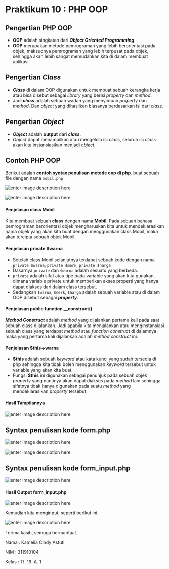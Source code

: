 # Praktikum 10 : PHP OOP

## Pengertian PHP OOP

 - **OOP** adalah singkatan dari _**Object Oriented Programming**_. 
 - **OOP** merupakan metode pemrograman yang lebih berorientasi pada objek, maksudnya pemrograman yang lebih terpusat pada objek, sehingga akan lebih sangat memudahkan kita di dalam membuat aplikasi.

## Pengertian *Class*

 - ***Class*** di dalam OOP digunakan untuk membuat sebuah kerangka kerja atau bisa disebut sebagai *library* yang berisi *property* dan *method*. 
 - Jadi ***class*** adalah sebuah wadah yang menyimpan *property* dan *method*. Dan *object* yang dihasilkan biasanya berdasarkan isi dari *class*.

## Pengertian *Object*

 - ***Object*** adalah **output** dari ***class***. 
 - *Object* dapat menampilkan atau mengelola isi *class*, seluruh isi *class* akan kita instansiasikan menjadi *object*.

## Contoh PHP OOP

Berikut adalah **contoh syntax penulisan metode oop di php**. buat sebuah file dengan nama `mobil.php`

![enter image description here](https://github.com/kameliacindy/Lab10Web/blob/main/img/mobil.PNG)

![enter image description here](https://github.com/kameliacindy/Lab10Web/blob/main/img/mobil2.PNG)

#### Penjelasan class Mobil

Kita membuat sebuah **class** dengan nama **Mobil**. Pada sebuah bahasa pemrograman berorientasi objek mengharuskan kita untuk mendeklarasikan nama objek yang akan kita buat dengan menggunakan class Mobil, maka akan tercipta sebuah objek Mobil.

#### Penjelasan private $warna

 - Setelah class Mobil selanjutnya terdapat sebuah kode dengan nama `private $warna`, `private $merk`, `private $harga`
 - Dasarnya `private` dan `$warna` adalah sesuatu yang berbeda.
 - `private` adalah sifat atau tipe pada variable yang akan kita gunakan, dimana variable private untuk memberikan akses properti yang hanya dapat diakses dari dalam class tersebut. 
 - Sedangkan `$warna`, `$merk`, `$harga` adalah sebuah variable atau di dalam OOP disebut sebagai ***property***.

#### Penjelasan public function __construct()

***Method Construct*** adalah *method* yang dijalankan pertama kali pada saat sebuah class dijalankan. Jadi apabila kita menjalankan atau menginstansiasi sebuah class yang terdapat *method* atau *function construct* di dalamnya maka yang pertama kali dijalankan adalah *method construct* ini.

#### Penjelasan $this->warna

 - **$this** adalah sebuah *keyword* atau kata kunci yang sudah tersedia di php sehingga kita tidak boleh menggunakan *keyword* tersebut untuk variable yang akan kita buat.
 - Fungsi **$this** ini digunakan sebagai penunjuk pada sebuah objek *property* yang nantinya akan dapat diakses pada *method* lain sehingga sifatnya tidak hanya digunakan pada suatu *method* yang mendeklarasikan *property* tersebut.

#### Hasil Tampilannya

![enter image description here](https://github.com/kameliacindy/Lab10Web/blob/main/img/ss_mobil.PNG)

## Syntax penulisan kode form.php

![enter image description here](https://github.com/kameliacindy/Lab10Web/blob/main/img/form.PNG)

![enter image description here](https://github.com/kameliacindy/Lab10Web/blob/main/img/form2.PNG)

## Syntax penulisan kode form_input.php

![enter image description here](https://github.com/kameliacindy/Lab10Web/blob/main/img/form_input.PNG)

#### Hasil Output form_input.php

![enter image description here](https://github.com/kameliacindy/Lab10Web/blob/main/img/ss_form_input.PNG)

Kemudian kita menginput, seperti berikut ini.

![enter image description here](https://github.com/kameliacindy/Lab10Web/blob/main/img/ss_form_input2.PNG)

Terima kasih, semoga bermanfaat...

Nama	: Kamelia Cindy Astuti

NIM	: 311910104

Kelas	: TI. 19. A. 1
